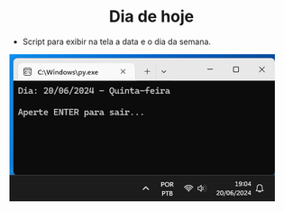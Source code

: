 <h1 align="center">Dia de hoje</h1>

- Script para exibir na tela a data e o dia da semana.

![Screenshot](https://github.com/AndrewVargas1991/Dia-de-Hoje/blob/main/imagens/Tela.png)
